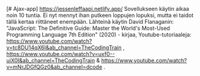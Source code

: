 [# Ajax-app]
https://jessenleffaapi.netlify.app/
Sovellukseen käytin aikaa noin 10 tuntia. Ei nyt mennyt ihan putkeen loppujen lopuksi, mutta ei taidot tällä kertaa riittäneet enempään.
Lähteinä käytin David Flanaganin: "JavaScript: The Definitive Guide: Master the World's Most-Used Programming Language 7th Edition" (2020) - kirjaa, Youtube-tutoriaaleja: https://www.youtube.com/watch?v=tc8DU14qX6I&ab_channel=TheCodingTrain , https://www.youtube.com/watch?v=uxf0--uiX0I&ab_channel=TheCodingTrain & https://www.youtube.com/watch?v=mNrJDGfQGz0&ab_channel=dcode . 

